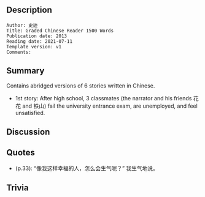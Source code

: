## Description

```
Author: 史迹
Title: Graded Chinese Reader 1500 Words
Publication date: 2013
Reading date: 2021-07-11
Template version: v1
Comments:
```

## Summary

Contains abridged versions of 6 stories written in Chinese.

- 1st story: After high school, 3 classmates (the narrator and his friends 花花 and 铁山) fail the university entrance exam, are unemployed, and feel unsatisfied.

## Discussion

## Quotes

- (p.33): “像我这样幸福的人，怎么会生气呢？” 我生气地说。

## Trivia
